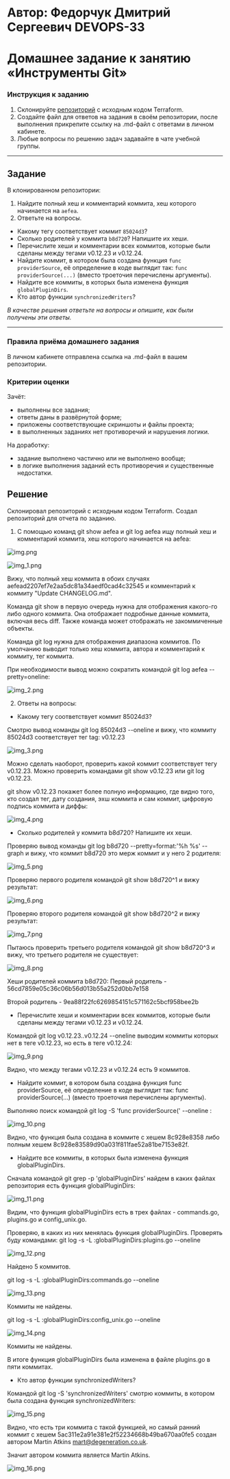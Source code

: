 # Автор: Федорчук Дмитрий Сергеевич DEVOPS-33

# Домашнее задание к занятию «Инструменты Git»

### Инструкция к заданию

1. Склонируйте [репозиторий](https://github.com/hashicorp/terraform) с исходным кодом Terraform.
2. Создайте файл для ответов на задания в своём репозитории, после выполнения прикрепите ссылку на .md-файл с ответами в личном кабинете.
3. Любые вопросы по решению задач задавайте в чате учебной группы.

------

## Задание

В клонированном репозитории:

1. Найдите полный хеш и комментарий коммита, хеш которого начинается на `aefea`.
2. Ответьте на вопросы.

* Какому тегу соответствует коммит `85024d3`?
* Сколько родителей у коммита `b8d720`? Напишите их хеши.
* Перечислите хеши и комментарии всех коммитов, которые были сделаны между тегами  v0.12.23 и v0.12.24.
* Найдите коммит, в котором была создана функция `func providerSource`, её определение в коде выглядит так: `func providerSource(...)` (вместо троеточия перечислены аргументы).
* Найдите все коммиты, в которых была изменена функция `globalPluginDirs`.
* Кто автор функции `synchronizedWriters`? 

*В качестве решения ответьте на вопросы и опишите, как были получены эти ответы.*

---

### Правила приёма домашнего задания

В личном кабинете отправлена ссылка на .md-файл в вашем репозитории.

### Критерии оценки

Зачёт:

* выполнены все задания;
* ответы даны в развёрнутой форме;
* приложены соответствующие скриншоты и файлы проекта;
* в выполненных заданиях нет противоречий и нарушения логики.

На доработку:

* задание выполнено частично или не выполнено вообще;
* в логике выполнения заданий есть противоречия и существенные недостатки.


## Решение

Склонировал репозиторий с исходным кодом Terraform. Создал репозиторий для отчета по заданию.

1. С помощью команд git show aefea и git log aefea ищу полный хеш и комментарий коммита, хеш которого начинается на aefea:

![img.png](IMG/img.png)

![img_1.png](IMG/img_1.png)

Вижу, что полный хеш коммита в обоих случаях aefead2207ef7e2aa5dc81a34aedf0cad4c32545 и комментарий к коммиту "Update CHANGELOG.md".

Команда git show в первую очередь нужна для отображения какого-го либо одного коммита. Она отображает подробные данные коммита, включая весь diff. Также команда может отображать не закоммиченные объекты.

Команда git log нужна для отображения диапазона коммитов. По умолчанию выводит только хеш коммита, автора и комментарий к коммиту, тег коммита. 

При необходимости вывод можно сократить командой git log aefea --pretty=oneline:

![img_2.png](IMG/img_2.png)

2. Ответы на вопросы:

* Какому тегу соответствует коммит 85024d3?

Смотрю вывод команды git log 85024d3 --oneline и вижу, что коммиту 85024d3 соответствует тег tag: v0.12.23

![img_3.png](IMG/img_3.png)

Можно сделать наоборот, проверить какой коммит соответствует тегу v0.12.23. Можно проверить командами git show v0.12.23 или git log v0.12.23.

git show v0.12.23 покажет более полную информацию, где видно того, кто создал тег, дату создания, эхш коммита и сам коммит, цифровую подпись коммита и диффы:

![img_4.png](IMG/img_4.png)

* Сколько родителей у коммита b8d720? Напишите их хеши.

Проверяю вывод команды git log b8d720 --pretty=format:'%h %s' --graph и вижу, что коммит b8d720 это мерж коммит и у него 2 родителя:

![img_5.png](IMG/img_5.png)

Проверяю первого родителя командой git show b8d720^1 и вижу результат:

![img_6.png](IMG/img_6.png)

Проверяю второго родителя командой git show b8d720^2 и вижу результат:

![img_7.png](IMG/img_7.png)

Пытаюсь проверить третьего родителя командой git show b8d720^3 и вижу, что третьего родителя не существует:

![img_8.png](IMG/img_8.png)

Хеши родителей коммита b8d720:
Первый родитель - 56cd7859e05c36c06b56d013b55a252d0bb7e158

Второй родитель - 9ea88f22fc6269854151c571162c5bcf958bee2b

* Перечислите хеши и комментарии всех коммитов, которые были сделаны между тегами v0.12.23 и v0.12.24.

Командой git log v0.12.23..v0.12.24 --oneline выводим коммиты которых нет в теге v0.12.23, но есть в теге v0.12.24:

![img_9.png](IMG/img_9.png)

Видно, что между тегами v0.12.23 и v0.12.24 есть 9 коммитов.

* Найдите коммит, в котором была создана функция func providerSource, её определение в коде выглядит так: func providerSource(...) (вместо троеточия перечислены аргументы).

Выполняю поиск командой git log -S 'func providerSource(' --oneline :

![img_10.png](IMG/img_10.png)

Видно, что функция была создана в коммите с хешем 8c928e8358 либо полным хешем 8c928e83589d90a031f811fae52a81be7153e82f.

* Найдите все коммиты, в которых была изменена функция globalPluginDirs.

Сначала командой git grep -p 'globalPluginDirs' найдем в каких файлах репозитория есть функция globalPluginDirs:

![img_11.png](IMG/img_11.png)

Видим, что функция globalPluginDirs есть в трех файлах - commands.go, plugins.go и config_unix.go.

Проверяю, в каких из них менялась функция globalPluginDirs. Проверять буду командами:
git log -s -L :globalPluginDirs:plugins.go --oneline

![img_12.png](IMG/img_12.png)

Найдено 5 коммитов.

git log -s -L :globalPluginDirs:commands.go --oneline

![img_13.png](IMG/img_13.png)

Коммиты не найдены.

git log -s -L :globalPluginDirs:config_unix.go --oneline

![img_14.png](IMG/img_14.png)

Коммиты не найдены.

В итоге функция globalPluginDirs была изменена в файле plugins.go в пяти коммитах.

* Кто автор функции synchronizedWriters?

Командой git log -S 'synchronizedWriters' смотрю коммиты, в котором была создана функция synchronizedWriters:

![img_15.png](IMG/img_15.png)

Видно, что есть три коммита с такой функцией, но самый ранний коммит с хешем 5ac311e2a91e381e2f52234668b49ba670aa0fe5 создан автором Martin Atkins <mart@degeneration.co.uk>.

Значит автором коммита является Martin Atkins.

![img_16.png](IMG/img_16.png)